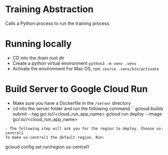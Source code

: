 # Training Abstraction
Calls a Python process to run the training process

# Running locally
- CD into the /train root dir
- Create a python virtual environment
    `python3 -m venv .venv`
- Activate the environment
    For Mac OS, run: `source .venv/bin/activate`


# Build Server to Google Cloud Run
- Make sure you have a Dockerfile in the `/server` directory 
- cd into the server folder and run the following command
``
gcloud builds submit --tag gcr.io/<project-id>/<cloud_run_app_name>
gcloud run deploy --image gcr.io/<project-id>/<cloud_run_app_name>
```
- The following step will ask you for the region to deploy. Choose us-central1
To make us-central1 the default region, Run:
```
gcloud config set run/region us-central1
```